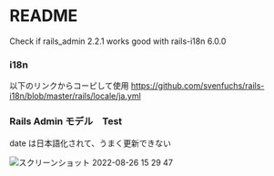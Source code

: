 # README

Check if rails_admin 2.2.1 works good with rails-i18n 6.0.0

### i18n

以下のリンクからコーピして使用
https://github.com/svenfuchs/rails-i18n/blob/master/rails/locale/ja.yml

### Rails Admin モデル　Test

date は日本語化されて、うまく更新できない

![スクリーンショット 2022-08-26 15 29 47](https://user-images.githubusercontent.com/32739272/186847444-f1a09901-3eb3-4d63-ac88-82027749b316.png)
